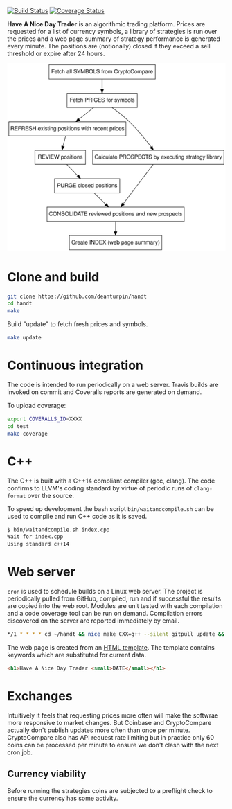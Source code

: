 [![Build Status](https://travis-ci.org/deanturpin/handt.svg?branch=master)](https://travis-ci.org/deanturpin/handt)
[![Coverage Status](https://coveralls.io/repos/github/deanturpin/handt/badge.svg)](https://coveralls.io/github/deanturpin/handt)
  
**Have A Nice Day Trader** is an algorithmic trading platform. Prices are
requested for a list of currency symbols, a library of strategies is run over
the prices and a web page summary of strategy performance is generated every
minute. The positions are (notionally) closed if they exceed a sell threshold or
expire after 24 hours.

![](doc/handt.svg)

# Clone and build
```bash
git clone https://github.com/deanturpin/handt
cd handt
make
```

Build "update" to fetch fresh prices and symbols.
```bash
make update
```

# Continuous integration
The code is intended to run periodically on a web server. Travis builds are
invoked on commit and Coveralls reports are generated on demand.

To upload coverage:
```bash
export COVERALLS_ID=XXXX
cd test
make coverage
```

# C++
The C++ is built with a C++14 compliant compiler (gcc, clang). The code confirms
to LLVM's coding standard by virtue of periodic runs of ```clang-format```
over the source.

To speed up development the bash script ```bin/waitandcompile.sh``` can be used
to compile and run C++ code as it is saved.

```bash
$ bin/waitandcompile.sh index.cpp 
Wait for index.cpp
Using standard c++14
```


# Web server
```cron``` is used to schedule builds on a Linux web server. The project is
periodically pulled from GitHub, compiled, run and if successful the results are
copied into the web root. Modules are unit tested with each compilation and a
code coverage tool can be run on demand. Compilation errors discovered on the
server are reported immediately by email.

```bash
*/1 * * * * cd ~/handt && nice make CXX=g++ --silent gitpull update && cp -u index.html ~/public_html/
```

The web page is created from an [HTML template](include/index.html). The
template contains keywords which are substituted for current data.

```html
<h1>Have A Nice Day Trader <small>DATE</small></h1>
```

# Exchanges
Intuitively it feels that requesting prices more often will make the softwrae
more responsive to market changes. But Coinbase and CryptoCompare actually don't
publish updates more often than once per minute. CryptoCompare also has API
request rate limiting but in practice only 60 coins can be processed per minute
to ensure we don't clash with the next cron job.

## Currency viability
Before running the strategies coins are subjected to a preflight check to ensure
the currency has some activity.
